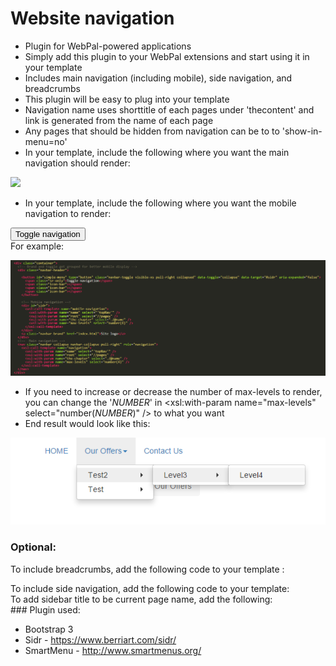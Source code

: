 Website navigation
==================

- Plugin for WebPal-powered applications
- Simply add this plugin to your WebPal extensions and start using it in your template
- Includes main navigation (including mobile), side navigation, and breadcrumbs
- This plugin will be easy to plug into your template
- Navigation name uses shorttitle of each pages under 'thecontent' and link is generated from the name of each page
- Any pages that should be hidden from navigation can be to to 'show-in-menu=no'
- In your template, include the following where you want the main navigation should render:

![](_http/webTree/images/javascript.png)

- In your template, include the following where you want the mobile navigation to render:

<div> <button id="simple-menu" type="button" class="navbar-toggle visible-xs pull-right collapsed" data-toggle="collapse" data-target="#sidr" aria-expanded="false">  
 <span class="sr-only">Toggle navigation</span>  
 <span class="icon-bar"></span>  
 <span class="icon-bar"></span>  
 <span class="icon-bar"></span>  
 </button>

 <!-- Mobile navigation -->  
 <div id="sidr">  
 <xsl:call-template name="mobile-navigation">  
 <xsl:with-param name="name" select="'topNav'" />  
 <xsl:with-param name="root" select="//pages" />  
 <xsl:with-param name="the-chapter" select="./@name" />  
 <xsl:with-param name="max-levels" select="number(4)" />  
 </xsl:call-template>  
 </div>

 </div>For example:

![](__resources/imgWZhi4iWKtM3o.PNG)

- If you need to increase or decrease the number of max-levels to render, you can change the '_NUMBER_' in <xsl:with-param name="max-levels" select="number(_NUMBER_)" /> to what you want
- End result would look like this:

![](__resources/imgodvjpV_ogNny.PNG)

### Optional:

To include breadcrumbs, add the following code to your template :

<div> <xsl:call-template name="breadcrumbs">  
 <xsl:with-param name="the-chapter" select="."/>  
 </xsl:call-template></div> To include side navigation, add the following code to your template:

<div> <xsl:call-template name="side-navigation">  
 <xsl:with-param name="name" select="'sideNav'" />  
 <xsl:with-param name="root" select="(self::page)[1]"/>  
 <xsl:with-param name="current-path" select="(self::page)/@name[1]" />  
 <xsl:with-param name="max-levels" select="number(5)" />  
 </xsl:call-template></div>To add sidebar title to be current page name, add the following:

<div> <xsl:call-template name="sidebarTitle">  
 <xsl:with-param name="root" select="(self::page)[1]"/>  
 </xsl:call-template></div>### Plugin used:

- Bootstrap 3
- Sidr - https://www.berriart.com/sidr/
- SmartMenu - http://www.smartmenus.org/